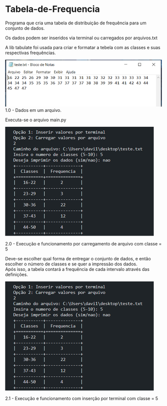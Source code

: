 # Tabela-de-Frequencia

Programa que cria uma tabela de distribuição de frequência para um conjunto de dados.

Os dados podem ser inseridos via terminal ou carregados por arquivos.txt

A lib tabulate foi usada para criar e formatar a tebela com as classes e suas respectivas frequências.

<p align="left">
<img src="images/image-1.png">  1.0 - Dados em um arquivo.
</p>
  

Executa-se o arquivo main.py
<p align="left">
<img src="images/image.png">
</p> 
2.0 - Execução e funcionamento por carregamento de arquivo com classe = 5  

Deve-se escolher qual forma de entregar o conjunto de dados, e então escolher o número de classes e se quer a impressão dos dados.  
Após isso, a tabela contará a frequência de cada intervalo através das definições. 
<p align="left"> 
<img src="images/image.png">  
</p>
2.1 - Execução e funcionamento com inserção por terminal com classe = 5  